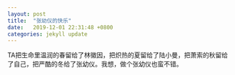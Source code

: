 ```yaml
---
layout: post
title:  "张幼仪的快乐"
date:   2019-12-01 22:31:48 +0800
categories: jekyll update
---
```


TA把生命里温润的春留给了林徽因，把炽热的夏留给了陆小曼，把萧索的秋留给了自己，把严酷的冬给了张幼仪。我想，做个张幼仪也蛮不错。